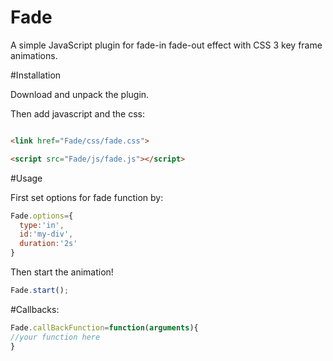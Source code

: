 # Fade
A simple JavaScript plugin for fade-in fade-out effect with CSS 3 key frame animations.

#Installation

Download and unpack the plugin.

Then add javascript and the css:

```html

<link href="Fade/css/fade.css">

<script src="Fade/js/fade.js"></script>

```

#Usage

First set options for fade function by:

```javascript
Fade.options={
  type:'in',
  id:'my-div',
  duration:'2s'
}
```

Then start the animation!

```javascript
Fade.start();
```

#Callbacks:

```javascript
Fade.callBackFunction=function(arguments){
//your function here
}
```
